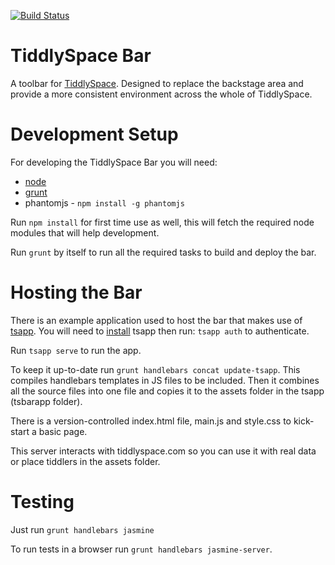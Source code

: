 [![Build Status](https://travis-ci.org/TiddlySpace/tsbar.png)](https://travis-ci.org/TiddlySpace/tsbar)

TiddlySpace Bar
===============

A toolbar for [TiddlySpace](http://tiddlyspace.com).
Designed to replace the backstage area and provide a more consistent environment across the whole of TiddlySpace.

Development Setup
=================

For developing the TiddlySpace Bar you will need:

* [node](nodejs.org)
* [grunt](http://gruntjs.com/)
* phantomjs  - `npm install -g phantomjs`

Run `npm install` for first time use as well, this will fetch the required node modules that will help development.

Run `grunt` by itself to run all the required tasks to build and deploy the bar.

Hosting the Bar
===============

There is an example application used to host the bar that makes use of [tsapp](https://github.com/cdent/tsapp).
You will need to [install](https://github.com/cdent/tsapp#install) tsapp then run: `tsapp auth` to authenticate.

Run `tsapp serve` to run the app.

To keep it up-to-date run `grunt handlebars concat update-tsapp`.
This compiles handlebars templates in JS files to be included.
Then it combines all the source files into one file and copies it to the assets folder in the tsapp (tsbarapp folder).

There is a version-controlled index.html file, main.js and style.css to kick-start a basic page.

This server interacts with tiddlyspace.com so you can use it with real data or place tiddlers in the assets folder.

Testing
=======

Just run `grunt handlebars jasmine`

To run tests in a browser run `grunt handlebars jasmine-server`.